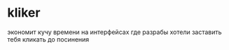 # kliker
экономит кучу времени на интерфейсах где разрабы хотели заставить тебя кликать до посинения
